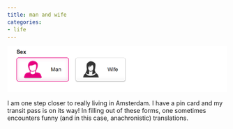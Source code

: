 ```yaml
---
title: man and wife
categories:
- life
---
```


![man and wife](01/Screen-Shot-2013-01-14-at-10.57.08-PM1.png)

I am one step closer to really living in Amsterdam. I have a pin card and my transit pass is on its way! In filling out of these forms, one sometimes encounters funny (and in this case, anachronistic) translations.
